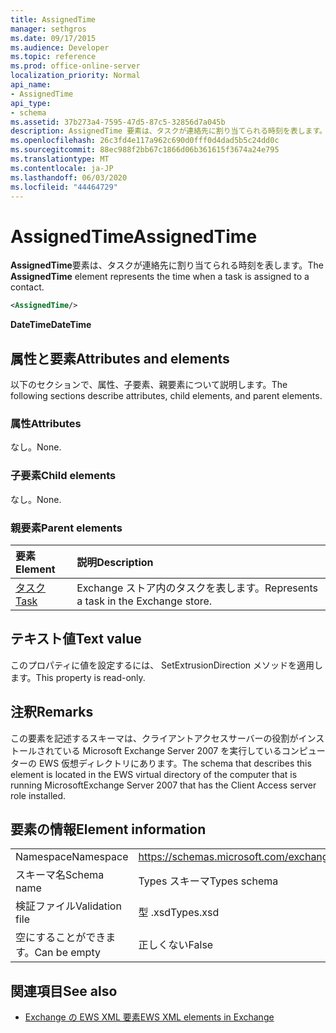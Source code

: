 ```yaml
---
title: AssignedTime
manager: sethgros
ms.date: 09/17/2015
ms.audience: Developer
ms.topic: reference
ms.prod: office-online-server
localization_priority: Normal
api_name:
- AssignedTime
api_type:
- schema
ms.assetid: 37b273a4-7595-47d5-87c5-32856d7a045b
description: AssignedTime 要素は、タスクが連絡先に割り当てられる時刻を表します。
ms.openlocfilehash: 26c3fd4e117a962c690d0fff0d4dad5b5c24dd0c
ms.sourcegitcommit: 88ec988f2bb67c1866d06b361615f3674a24e795
ms.translationtype: MT
ms.contentlocale: ja-JP
ms.lasthandoff: 06/03/2020
ms.locfileid: "44464729"
---
```

# <a name="assignedtime"></a><span data-ttu-id="be332-103">AssignedTime</span><span class="sxs-lookup"><span data-stu-id="be332-103">AssignedTime</span></span>

<span data-ttu-id="be332-104">**AssignedTime**要素は、タスクが連絡先に割り当てられる時刻を表します。</span><span class="sxs-lookup"><span data-stu-id="be332-104">The **AssignedTime** element represents the time when a task is assigned to a contact.</span></span> 
  
```xml
<AssignedTime/>
```

 <span data-ttu-id="be332-105">**DateTime**</span><span class="sxs-lookup"><span data-stu-id="be332-105">**DateTime**</span></span>
## <a name="attributes-and-elements"></a><span data-ttu-id="be332-106">属性と要素</span><span class="sxs-lookup"><span data-stu-id="be332-106">Attributes and elements</span></span>

<span data-ttu-id="be332-107">以下のセクションで、属性、子要素、親要素について説明します。</span><span class="sxs-lookup"><span data-stu-id="be332-107">The following sections describe attributes, child elements, and parent elements.</span></span>
  
### <a name="attributes"></a><span data-ttu-id="be332-108">属性</span><span class="sxs-lookup"><span data-stu-id="be332-108">Attributes</span></span>

<span data-ttu-id="be332-109">なし。</span><span class="sxs-lookup"><span data-stu-id="be332-109">None.</span></span>
  
### <a name="child-elements"></a><span data-ttu-id="be332-110">子要素</span><span class="sxs-lookup"><span data-stu-id="be332-110">Child elements</span></span>

<span data-ttu-id="be332-111">なし。</span><span class="sxs-lookup"><span data-stu-id="be332-111">None.</span></span>
  
### <a name="parent-elements"></a><span data-ttu-id="be332-112">親要素</span><span class="sxs-lookup"><span data-stu-id="be332-112">Parent elements</span></span>

|<span data-ttu-id="be332-113">**要素**</span><span class="sxs-lookup"><span data-stu-id="be332-113">**Element**</span></span>|<span data-ttu-id="be332-114">**説明**</span><span class="sxs-lookup"><span data-stu-id="be332-114">**Description**</span></span>|
|:-----|:-----|
|[<span data-ttu-id="be332-115">タスク</span><span class="sxs-lookup"><span data-stu-id="be332-115">Task</span></span>](task.md) <br/> |<span data-ttu-id="be332-116">Exchange ストア内のタスクを表します。</span><span class="sxs-lookup"><span data-stu-id="be332-116">Represents a task in the Exchange store.</span></span>  <br/> |
   
## <a name="text-value"></a><span data-ttu-id="be332-117">テキスト値</span><span class="sxs-lookup"><span data-stu-id="be332-117">Text value</span></span>

<span data-ttu-id="be332-118">このプロパティに値を設定するには、 SetExtrusionDirection メソッドを適用します。</span><span class="sxs-lookup"><span data-stu-id="be332-118">This property is read-only.</span></span>
  
## <a name="remarks"></a><span data-ttu-id="be332-119">注釈</span><span class="sxs-lookup"><span data-stu-id="be332-119">Remarks</span></span>

<span data-ttu-id="be332-120">この要素を記述するスキーマは、クライアントアクセスサーバーの役割がインストールされている Microsoft Exchange Server 2007 を実行しているコンピューターの EWS 仮想ディレクトリにあります。</span><span class="sxs-lookup"><span data-stu-id="be332-120">The schema that describes this element is located in the EWS virtual directory of the computer that is running MicrosoftExchange Server 2007 that has the Client Access server role installed.</span></span>
  
## <a name="element-information"></a><span data-ttu-id="be332-121">要素の情報</span><span class="sxs-lookup"><span data-stu-id="be332-121">Element information</span></span>

|||
|:-----|:-----|
|<span data-ttu-id="be332-122">Namespace</span><span class="sxs-lookup"><span data-stu-id="be332-122">Namespace</span></span>  <br/> |https://schemas.microsoft.com/exchange/services/2006/types  <br/> |
|<span data-ttu-id="be332-123">スキーマ名</span><span class="sxs-lookup"><span data-stu-id="be332-123">Schema name</span></span>  <br/> |<span data-ttu-id="be332-124">Types スキーマ</span><span class="sxs-lookup"><span data-stu-id="be332-124">Types schema</span></span>  <br/> |
|<span data-ttu-id="be332-125">検証ファイル</span><span class="sxs-lookup"><span data-stu-id="be332-125">Validation file</span></span>  <br/> |<span data-ttu-id="be332-126">型 .xsd</span><span class="sxs-lookup"><span data-stu-id="be332-126">Types.xsd</span></span>  <br/> |
|<span data-ttu-id="be332-127">空にすることができます。</span><span class="sxs-lookup"><span data-stu-id="be332-127">Can be empty</span></span>  <br/> |<span data-ttu-id="be332-128">正しくない</span><span class="sxs-lookup"><span data-stu-id="be332-128">False</span></span>  <br/> |
   
## <a name="see-also"></a><span data-ttu-id="be332-129">関連項目</span><span class="sxs-lookup"><span data-stu-id="be332-129">See also</span></span>

- [<span data-ttu-id="be332-130">Exchange の EWS XML 要素</span><span class="sxs-lookup"><span data-stu-id="be332-130">EWS XML elements in Exchange</span></span>](ews-xml-elements-in-exchange.md)

